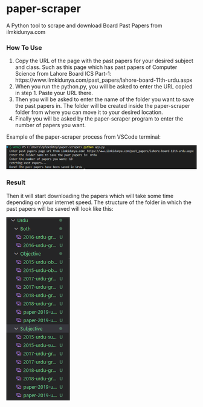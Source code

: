 # paper-scraper
A Python tool to scrape and download Board Past Papers from ilmkidunya.com

<h3>How To Use</h3>

<ol>
  <li>
    Copy the URL of the page with the past papers for your desired subject and class. Such as this page which has past papers of Computer Science from Lahore       Board ICS Part-1: https://www.ilmkidunya.com/past_papers/lahore-board-11th-urdu.aspx
  </li>
  <li>
    When you run the python.py, you will be asked to enter the URL copied in step 1. Paste your URL there.
  </li>
   <li>
    Then you will be asked to enter the name of the folder you want to save the past papers in. The folder will be created inside the paper-scraper folder from     where you can move it to your desired location.
  </li>
   <li>
    Finally you will be asked by the paper-scraper program to enter the number of papers you want.
  </li>
</ol>

<p>Example of the paper-scraper process from VSCode terminal:</p>
<img src="readme-assets/scraper-process.png">

<h3>Result</h3>
<p>Then it will start downloading the papers which will take some time depending on your internet speed. The structure of the folder in which the past papers will be saved will look like this:</p>
<img src="readme-assets/result-folder-structure.png">